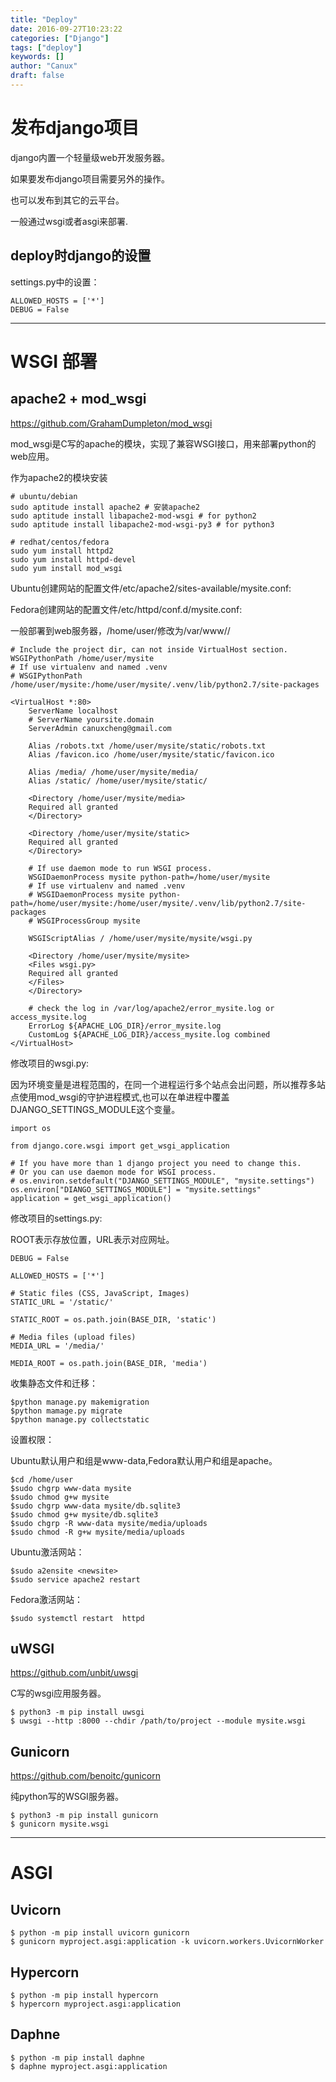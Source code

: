 ```yaml
---
title: "Deploy"
date: 2016-09-27T10:23:22
categories: ["Django"]
tags: ["deploy"]
keywords: []
author: "Canux"
draft: false
---
```


# 发布django项目

django内置一个轻量级web开发服务器。

如果要发布django项目需要另外的操作。

也可以发布到其它的云平台。

一般通过wsgi或者asgi来部署.

## deploy时django的设置

settings.py中的设置：

    ALLOWED_HOSTS = ['*']
    DEBUG = False

***

# WSGI 部署

## apache2 + mod_wsgi

<https://github.com/GrahamDumpleton/mod_wsgi>

mod_wsgi是C写的apache的模块，实现了兼容WSGI接口，用来部署python的web应用。

作为apache2的模块安装

    # ubuntu/debian
    sudo aptitude install apache2 # 安装apache2
    sudo aptitude install libapache2-mod-wsgi # for python2
    sudo aptitude install libapache2-mod-wsgi-py3 # for python3

    # redhat/centos/fedora
    sudo yum install httpd2
    sudo yum install httpd-devel
    sudo yum install mod_wsgi

Ubuntu创建网站的配置文件/etc/apache2/sites-available/mysite.conf:

Fedora创建网站的配置文件/etc/httpd/conf.d/mysite.conf:

一般部署到web服务器，/home/user/修改为/var/www/<project-name>/

    # Include the project dir, can not inside VirtualHost section.
    WSGIPythonPath /home/user/mysite
    # If use virtualenv and named .venv
    # WSGIPythonPath /home/user/mysite:/home/user/mysite/.venv/lib/python2.7/site-packages

    <VirtualHost *:80>
        ServerName localhost
        # ServerName yoursite.domain
        ServerAdmin canuxcheng@gmail.com

        Alias /robots.txt /home/user/mysite/static/robots.txt
        Alias /favicon.ico /home/user/mysite/static/favicon.ico

        Alias /media/ /home/user/mysite/media/
        Alias /static/ /home/user/mysite/static/

        <Directory /home/user/mysite/media>
        Required all granted
        </Directory>

        <Directory /home/user/mysite/static>
        Required all granted
        </Directory>

        # If use daemon mode to run WSGI process.
        WSGIDaemonProcess mysite python-path=/home/user/mysite
        # If use virtualenv and named .venv
        # WSGIDaemonProcess mysite python-path=/home/user/mysite:/home/user/mysite/.venv/lib/python2.7/site-packages
        # WSGIProcessGroup mysite

        WSGIScriptAlias / /home/user/mysite/mysite/wsgi.py

        <Directory /home/user/mysite/mysite>
        <Files wsgi.py>
        Required all granted
        </Files>
        </Directory>

        # check the log in /var/log/apache2/error_mysite.log or access_mysite.log
        ErrorLog ${APACHE_LOG_DIR}/error_mysite.log
        CustomLog ${APACHE_LOG_DIR}/access_mysite.log combined
    </VirtualHost>

修改项目的wsgi.py:

因为环境变量是进程范围的，在同一个进程运行多个站点会出问题，所以推荐多站点使用mod_wsgi的守护进程模式,也可以在单进程中覆盖DJANGO_SETTINGS_MODULE这个变量。

    import os

    from django.core.wsgi import get_wsgi_application

    # If you have more than 1 django project you need to change this.
    # Or you can use daemon mode for WSGI process.
    # os.environ.setdefault("DJANGO_SETTINGS_MODULE", "mysite.settings")
    os.environ["DIANGO_SETTINGS_MODULE"] = "mysite.settings"
    application = get_wsgi_application()

修改项目的settings.py:

ROOT表示存放位置，URL表示对应网址。

    DEBUG = False

    ALLOWED_HOSTS = ['*']

    # Static files (CSS, JavaScript, Images)
    STATIC_URL = '/static/'

    STATIC_ROOT = os.path.join(BASE_DIR, 'static')

    # Media files (upload files)
    MEDIA_URL = '/media/'

    MEDIA_ROOT = os.path.join(BASE_DIR, 'media')

收集静态文件和迁移：

    $python manage.py makemigration
    $python mamage.py migrate
    $python manage.py collectstatic

设置权限：

Ubuntu默认用户和组是www-data,Fedora默认用户和组是apache。

    $cd /home/user
    $sudo chgrp www-data mysite
    $sudo chmod g+w mysite
    $sudo chgrp www-data mysite/db.sqlite3
    $sudo chmod g+w mysite/db.sqlite3
    $sudo chgrp -R www-data mysite/media/uploads
    $sudo chmod -R g+w mysite/media/uploads

Ubuntu激活网站：

    $sudo a2ensite <newsite>
    $sudo service apache2 restart

Fedora激活网站：

    $sudo systemctl restart  httpd

## uWSGI

<https://github.com/unbit/uwsgi>

C写的wsgi应用服务器。

    $ python3 -m pip install uwsgi
    $ uwsgi --http :8000 --chdir /path/to/project --module mysite.wsgi

## Gunicorn

<https://github.com/benoitc/gunicorn>

纯python写的WSGI服务器。

    $ python3 -m pip install gunicorn
    $ gunicorn mysite.wsgi
    
***

# ASGI

## Uvicorn

    $ python -m pip install uvicorn gunicorn
    $ gunicorn myproject.asgi:application -k uvicorn.workers.UvicornWorker

## Hypercorn

    $ python -m pip install hypercorn
    $ hypercorn myproject.asgi:application

## Daphne

    $ python -m pip install daphne
    $ daphne myproject.asgi:application
